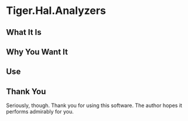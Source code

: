 # Tiger.Hal.Analyzers

## What It Is

## Why You Want It

## Use

## Thank You

Seriously, though. Thank you for using this software. The author hopes it performs admirably for you.
